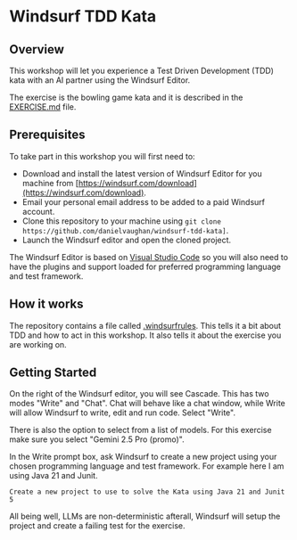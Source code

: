 # Windsurf TDD Kata

## Overview

This workshop will let you experience a Test Driven Development (TDD) kata with an AI partner using the Windsurf Editor.

The exercise is the bowling game kata and it is described in the [EXERCISE.md](EXERCISE.md) file.

## Prerequisites

To take part in this workshop you will first need to:

* Download and install the latest version of Windsurf Editor for you machine from [https://windsurf.com/download](https://windsurf.com/download).
* Email your personal email address to be added to a paid Windsurf account.
* Clone this repository to your machine using `git clone https://github.com/danielvaughan/windsurf-tdd-kata]`.
* Launch the Windsurf editor and open the cloned project.

The Windsurf Editor is based on [Visual Studio Code](https://code.visualstudio.com/) so you will also need to have the plugins and support loaded for preferred programming language and test framework.

## How it works

The repository contains a file called [.windsurfrules](.windsurfrules). This tells it a bit about TDD and how to act in this workshop. It also tells it about the exercise you are working on.

## Getting Started

On the right of the Windsurf editor, you will see Cascade. This has two modes "Write" and "Chat". Chat will behave like a chat window, while Write will allow Windsurf to write, edit and run code. Select "Write".

There is also the option to select from a list of models. For this exercise make sure you select "Gemini 2.5 Pro (promo)".

In the Write prompt box, ask Windsurf to create a new project using your chosen programming language and test framework. For example here I am using Java 21 and Junit.

```text
Create a new project to use to solve the Kata using Java 21 and Junit 5
```

All being well, LLMs are non-deterministic afterall, Windsurf will setup the project and create a failing test for the exercise.
